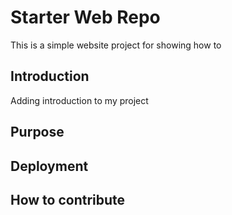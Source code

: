 # Starter Web Repo

This is a simple website project for showing how to

## Introduction

Adding introduction to my project

## Purpose

## Deployment

## How to contribute
